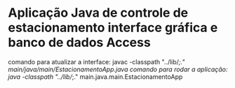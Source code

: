 # Aplicação Java de controle de estacionamento interface gráfica e banco de dados Access

comando para atualizar a interface: javac -classpath "../lib/*;." main/java/main/EstacionamentoApp.java
comando para rodar a aplicação: java -classpath "../lib/*;." main.java.main.EstacionamentoApp